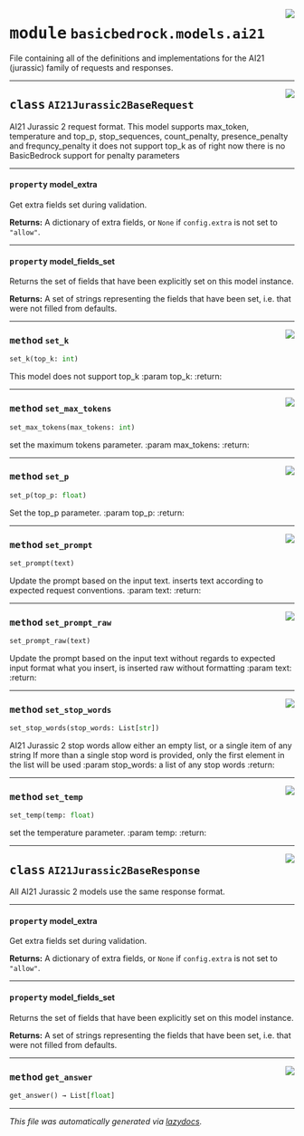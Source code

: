 <!-- markdownlint-disable -->

<a href="https://github.com/cyberitech/BasicBedrock/tree/main/src/basicbedrock/models/ai21.py#L0"><img align="right" style="float:right;" src="https://img.shields.io/badge/-source-cccccc?style=flat-square"></a>

# <kbd>module</kbd> `basicbedrock.models.ai21`
File containing all of the definitions and implementations for the AI21 (jurassic) family of requests and responses. 



---

<a href="https://github.com/cyberitech/BasicBedrock/tree/main/src/basicbedrock/models/ai21.py#L11"><img align="right" style="float:right;" src="https://img.shields.io/badge/-source-cccccc?style=flat-square"></a>

## <kbd>class</kbd> `AI21Jurassic2BaseRequest`
AI21 Jurassic 2 request format. This model supports max_token, temperature and top_p, stop_sequences, count_penalty, presence_penalty and frequncy_penalty it does not support top_k as of right now there is no BasicBedrock support for penalty parameters 


---

#### <kbd>property</kbd> model_extra

Get extra fields set during validation. 



**Returns:**
  A dictionary of extra fields, or `None` if `config.extra` is not set to `"allow"`. 

---

#### <kbd>property</kbd> model_fields_set

Returns the set of fields that have been explicitly set on this model instance. 



**Returns:**
  A set of strings representing the fields that have been set,  i.e. that were not filled from defaults. 



---

<a href="https://github.com/cyberitech/BasicBedrock/tree/main/src/basicbedrock/models/ai21.py#L64"><img align="right" style="float:right;" src="https://img.shields.io/badge/-source-cccccc?style=flat-square"></a>

### <kbd>method</kbd> `set_k`

```python
set_k(top_k: int)
```

This model does not support top_k :param top_k: :return: 

---

<a href="https://github.com/cyberitech/BasicBedrock/tree/main/src/basicbedrock/models/ai21.py#L80"><img align="right" style="float:right;" src="https://img.shields.io/badge/-source-cccccc?style=flat-square"></a>

### <kbd>method</kbd> `set_max_tokens`

```python
set_max_tokens(max_tokens: int)
```

set the maximum tokens parameter. :param max_tokens: :return: 

---

<a href="https://github.com/cyberitech/BasicBedrock/tree/main/src/basicbedrock/models/ai21.py#L56"><img align="right" style="float:right;" src="https://img.shields.io/badge/-source-cccccc?style=flat-square"></a>

### <kbd>method</kbd> `set_p`

```python
set_p(top_p: float)
```

Set the top_p parameter. :param top_p: :return: 

---

<a href="https://github.com/cyberitech/BasicBedrock/tree/main/src/basicbedrock/models/ai21.py#L24"><img align="right" style="float:right;" src="https://img.shields.io/badge/-source-cccccc?style=flat-square"></a>

### <kbd>method</kbd> `set_prompt`

```python
set_prompt(text)
```

Update the prompt based on the input text. inserts text according to expected request conventions. :param text: :return: 

---

<a href="https://github.com/cyberitech/BasicBedrock/tree/main/src/basicbedrock/models/ai21.py#L35"><img align="right" style="float:right;" src="https://img.shields.io/badge/-source-cccccc?style=flat-square"></a>

### <kbd>method</kbd> `set_prompt_raw`

```python
set_prompt_raw(text)
```

Update the prompt based on the input text without regards to expected input format what you insert, is inserted raw without formatting :param text: :return: 

---

<a href="https://github.com/cyberitech/BasicBedrock/tree/main/src/basicbedrock/models/ai21.py#L44"><img align="right" style="float:right;" src="https://img.shields.io/badge/-source-cccccc?style=flat-square"></a>

### <kbd>method</kbd> `set_stop_words`

```python
set_stop_words(stop_words: List[str])
```

AI21 Jurassic 2 stop words allow either an empty list, or a single item of any string If more than a single stop word is provided, only the first element in the list will be used :param stop_words: a list of any stop words :return: 

---

<a href="https://github.com/cyberitech/BasicBedrock/tree/main/src/basicbedrock/models/ai21.py#L72"><img align="right" style="float:right;" src="https://img.shields.io/badge/-source-cccccc?style=flat-square"></a>

### <kbd>method</kbd> `set_temp`

```python
set_temp(temp: float)
```

set the temperature parameter. :param temp: :return: 


---

<a href="https://github.com/cyberitech/BasicBedrock/tree/main/src/basicbedrock/models/ai21.py#L89"><img align="right" style="float:right;" src="https://img.shields.io/badge/-source-cccccc?style=flat-square"></a>

## <kbd>class</kbd> `AI21Jurassic2BaseResponse`
All AI21 Jurassic 2 models use the same response format. 


---

#### <kbd>property</kbd> model_extra

Get extra fields set during validation. 



**Returns:**
  A dictionary of extra fields, or `None` if `config.extra` is not set to `"allow"`. 

---

#### <kbd>property</kbd> model_fields_set

Returns the set of fields that have been explicitly set on this model instance. 



**Returns:**
  A set of strings representing the fields that have been set,  i.e. that were not filled from defaults. 



---

<a href="https://github.com/cyberitech/BasicBedrock/tree/main/src/basicbedrock/models/ai21.py#L94"><img align="right" style="float:right;" src="https://img.shields.io/badge/-source-cccccc?style=flat-square"></a>

### <kbd>method</kbd> `get_answer`

```python
get_answer() → List[float]
```








---

_This file was automatically generated via [lazydocs](https://github.com/ml-tooling/lazydocs)._
